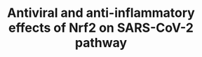 ---
annotations:
- id: PW:0000369
  parent: regulatory pathway
  type: Pathway Ontology
  value: nuclear factor, erythroid 2 like 2 signaling pathway
- id: DOID:0080600
  parent: disease by infectious agent
  type: Disease Ontology
  value: COVID-19
authors:
- RTokaai
- Eweitz
- Mkutmon
- NhungP
description: Antiviral and antihypertensive effects of Nrf2 and its link to SARS-CoV-2
  infection.
last-edited: 2021-07-02
ndex: 0cfe034d-da34-11eb-b666-0ac135e8bacf
organisms:
- Homo sapiens
redirect_from:
- /index.php/Pathway:WP5113
- /instance/WP5113
- /instance/WP5113_rr124660
revision: r124660
schema-jsonld:
- '@context': https://schema.org/
  '@id': https://wikipathways.github.io/pathways/WP5113.html
  '@type': Dataset
  creator:
    '@type': Organization
    name: WikiPathways
  description: Antiviral and antihypertensive effects of Nrf2 and its link to SARS-CoV-2
    infection.
  keywords:
  - ACE2
  - CCL2
  - CHUK
  - CO
  - CXCL8
  - GCLC
  - GCLM
  - GSTA2
  - GTP
  - GUCY1A2
  - GUCY1A3
  - GUCY1B2
  - GUCY1B3
  - HMOX1
  - Heme
  - IKKB
  - IKKG
  - IL12A
  - IL1B
  - IL6
  - INF-I alpha/ beta
  - IRF3
  - KEAP1
  - MAF
  - MMP1
  - MMP3
  - NFE2L2
  - NFKB1
  - NFKBIA
  - NOX1
  - NQO1
  - PKG2
  - RELA
  - ROS
  - SLC7A11
  - TMPRSS2
  - TNF
  - biliverdin
  - cGMP
  - iron
  - nsp12
  - nsp3
  - nsp5
  - nsp7
  - nsp8
  - orf1
  - orf1ab
  - p65
  license: CC0
  name: Antiviral and anti-inflammatory effects of Nrf2 on SARS-CoV-2 pathway
seo: CreativeWork
title: Antiviral and anti-inflammatory effects of Nrf2 on SARS-CoV-2 pathway
wpid: WP5113
---